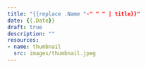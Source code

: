 ```yaml
---
title: "{{replace .Name "-" " " | title}}"
date: {{.Date}}
draft: true
description: ""
resources:
- name: thumbnail
  src: images/thumbnail.jpeg
---
```

